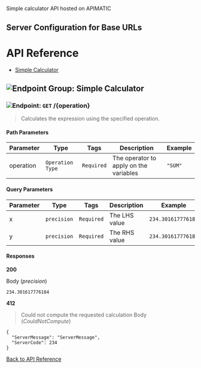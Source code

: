 # 

Simple calculator API hosted on APIMATIC



## Server Configuration for Base URLs







# <a name="api_reference"></a>API Reference

* [Simple Calculator](#simple_calculator)

## <a name="simple_calculator"></a>![Endpoint Group: ](https://apidocs.io/img/class.png "Simple Calculator") Simple Calculator


### <a name="calculate"></a>![Endpoint: ](https://apidocs.io/img/method.png "Calculate") `GET` /{operation}

> Calculates the expression using the specified operation.



#### Path Parameters
| Parameter | Type | Tags | Description | Example |
|-----------|------| ---- |-------------| ------- |
| operation | `Operation Type` |  ``` Required ```  | The operator to apply on the variables | `"SUM"` | 

#### Query Parameters
| Parameter | Type | Tags | Description | Example |
|-----------|------| ---- |-------------| ------- |
| x | `precision` |  ``` Required ```  | The LHS value | `234.301617776184` | 
| y | `precision` |  ``` Required ```  | The RHS value | `234.301617776184` | 

#### Responses
**200** 

Body (_precision_) 
```
234.301617776184
```


**412** 

> Could not compute the requested calculation
Body (_CouldNotCompute_) 
```
{
  "ServerMessage": "ServerMessage",
  "ServerCode": 234
}
```


[Back to API Reference](#api_reference)

